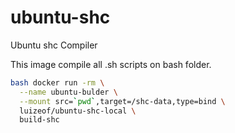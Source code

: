 # ubuntu-shc

Ubuntu shc Compiler

This image compile all .sh scripts on bash folder.

```bash
bash docker run -rm \
  --name ubuntu-bulder \
  --mount src=`pwd`,target=/shc-data,type=bind \
  luizeof/ubuntu-shc-local \
  build-shc
```
